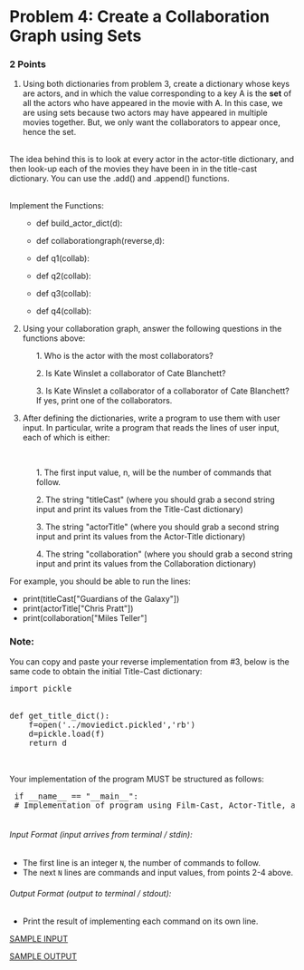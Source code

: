 <h1> Problem 4: Create a Collaboration Graph using Sets </h1>
<h3> 2 Points </h3>

1. Using both dictionaries from problem 3, create a dictionary whose keys are actors, and in which the value corresponding to a key A is the **set** of all the actors who have appeared in the movie with A.
In this case, we are using sets because two actors may have appeared in multiple movies together. But, we only want the collaborators to appear once, hence the set. 
<br />
The idea behind this is to look at every actor in the actor-title dictionary, and then look-up each of the movies they have been in in the title-cast dictionary.
You can use the .add() and .append() functions. 
<br /> <br />


Implement the Functions: 
<ul>
<ul>
 <li>def build_actor_dict(d): </li> </ul> 
  <ul>
 <li>def collaborationgraph(reverse,d): </li> </ul> 
<ul>
 <li>def q1(collab):</li> </ul> 
<ul>
 <li>def q2(collab):</li> </ul> 
<ul>
 <li>def q3(collab):</ul> </li>
 <ul>
 <li>def q4(collab):</ul> </li>
</ul>

2. Using your collaboration graph, answer the following questions in the functions above: <br />
<ul>
<ul>
 1. Who is the actor with the most collaborators? </ul> 
<ul>
 2. Is Kate Winslet a collaborator of Cate Blanchett? </ul> 
<ul>
 3. Is Kate Winslet a collaborator of a collaborator of Cate Blanchett? If yes, print one of the collaborators. </ul> 
</ul>


3. After defining the dictionaries, write a program to use them with user input. In particular, write a program that reads the lines of user input, each of which is either: 
<br />
<ul>
<ul>
 1. The first input value, n, will be the number of commands that follow. </ul> 
<ul>
 2. The string "titleCast" (where you should grab a second string input and print its values from the Title-Cast dictionary) </ul> 
<ul>
 3. The string "actorTitle" (where you should grab a second string input and print its values from the Actor-Title dictionary) </ul> 
<ul>
 4. The string "collaboration" (where you should grab a second string input and print its values from the Collaboration dictionary) </ul> 
</ul> 
 
 For example, you should be able to run the lines: <br />
 - print(titleCast["Guardians of the Galaxy"])
 - print(actorTitle["Chris Pratt"])
 - print(collaboration["Miles Teller"]


<h3> Note: </h3>
You can copy and paste your reverse implementation from #3, below is the same code to obtain the initial Title-Cast dictionary: 
 <br />
<pre class="brush: python">
import pickle
 <br />
def get_title_dict():
    f=open('../moviedict.pickled','rb')
    d=pickle.load(f)
    return d
 </pre> 
  <br />
Your implementation of the program MUST be structured as follows: 
 <br /> 
 <pre class="brush: python">
 if __name__ == "__main__":
 # Implementation of program using Film-Cast, Actor-Title, and Collaboration dictionaries.
 </pre> 
 
###### Input Format (input arrives from terminal / stdin):

- The first line is an integer <code>N</code>, the number of commands to follow. 
- The next <code>N</code> lines are commands and input values, from points 2-4 above.

###### Output Format (output to terminal / stdout):

- Print the result of implementing each command on its own line. 

[SAMPLE INPUT](input.txt)

[SAMPLE OUTPUT](output.txt)
